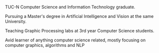 TUC-N Computer Science and Information Technology graduate.

Pursuing a Master's degree in Artificial Intelligence and Vision at the same University.

Teaching Graphic Processing labs at 3rd year Computer Science students.

<!--Ever since I was a child I had an affinity towards learning and solving puzzles that I kept with me all these years and it didn't falter one bit.--> 
Avid learner of anything computer science related, mostly focusing on computer graphics, algorithms and NLP
